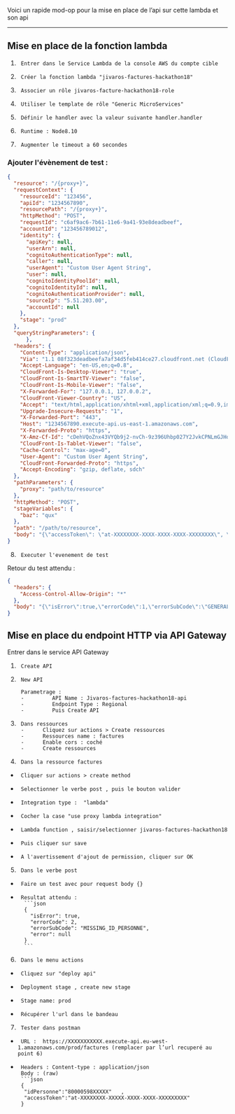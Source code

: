Voici un rapide mod-op pour la mise en place de l’api sur cette lambda et son api
 
---

## Mise en place de la fonction lambda
1.      Entrer dans le Service Lambda de la console AWS du compte cible
2.      Créer la fonction lambda "jivaros-factures-hackathon18"
3.      Associer un rôle jivaros-facture-hackathon18-role
4.      Utiliser le template de rôle "Generic MicroServices"
5.      Définir le handler avec la valeur suivante handler.handler
6.      Runtime : Node8.10
7.      Augmenter le timeout a 60 secondes
 
 
### Ajouter l'évènement de test :
```json
{
  "resource": "/{proxy+}",
  "requestContext": {
    "resourceId": "123456",
    "apiId": "1234567890",
    "resourcePath": "/{proxy+}",
    "httpMethod": "POST",
    "requestId": "c6af9ac6-7b61-11e6-9a41-93e8deadbeef",
    "accountId": "123456789012",
    "identity": {
      "apiKey": null,
      "userArn": null,
      "cognitoAuthenticationType": null,
      "caller": null,
      "userAgent": "Custom User Agent String",
      "user": null,
      "cognitoIdentityPoolId": null,
      "cognitoIdentityId": null,
      "cognitoAuthenticationProvider": null,
      "sourceIp": "5.51.203.00",
      "accountId": null
    },
    "stage": "prod"
  },
  "queryStringParameters": {
      },
  "headers": {
    "Content-Type": "application/json",
    "Via": "1.1 08f323deadbeefa7af34d5feb414ce27.cloudfront.net (CloudFront)",
    "Accept-Language": "en-US,en;q=0.8",
    "CloudFront-Is-Desktop-Viewer": "true",
    "CloudFront-Is-SmartTV-Viewer": "false",
    "CloudFront-Is-Mobile-Viewer": "false",
    "X-Forwarded-For": "127.0.0.1, 127.0.0.2",
    "CloudFront-Viewer-Country": "US",
    "Accept": "text/html,application/xhtml+xml,application/xml;q=0.9,image/webp,*/*;q=0.8",
    "Upgrade-Insecure-Requests": "1",
    "X-Forwarded-Port": "443",
    "Host": "1234567890.execute-api.us-east-1.amazonaws.com",
    "X-Forwarded-Proto": "https",
    "X-Amz-Cf-Id": "cDehVQoZnx43VYQb9j2-nvCh-9z396Uhbp027Y2JvkCPNLmGJHqlaA==",
    "CloudFront-Is-Tablet-Viewer": "false",
    "Cache-Control": "max-age=0",
    "User-Agent": "Custom User Agent String",
    "CloudFront-Forwarded-Proto": "https",
    "Accept-Encoding": "gzip, deflate, sdch"
  },
  "pathParameters": {
    "proxy": "path/to/resource"
  },
  "httpMethod": "POST",
  "stageVariables": {
    "baz": "qux"
  },
  "path": "/path/to/resource",
  "body": "{\"accessToken\": \"at-XXXXXXXX-XXXX-XXXX-XXXX-XXXXXXXX\", \"idPersonne\":\"80000598XXXX\"}"
}
```

8.      Executer l'evenement de test 

Retour du test attendu :

```json
{
  "headers": {
    "Access-Control-Allow-Origin": "*"
  },
  "body": "{\"isError\":true,\"errorCode\":1,\"errorSubCode\":\"GENERAL_FAILURE\",\"error\":\"\\\"Request failed with status code 401\\\"\"}"
}
```

## Mise en place du endpoint HTTP via API Gateway

Entrer dans le service API Gateway
 
1.      Create API
2.      New API

        Parametrage :
        -         API Name : Jivaros-factures-hackathon18-api
        -         Endpoint Type : Regional
        -         Puis Create API
3.      Dans ressources
        -      Cliquez sur actions > Create ressources
        -      Ressources name : factures
        -      Enable cors : coché
        -      Create ressources
  
4.      Dans la ressource factures
  -      Cliquer sur actions > create method
  -      Selectionner le verbe post , puis le bouton valider
  -      Integration type :  "lambda"
  -      Cocher la case "use proxy lambda integration"
  -      Lambda function , saisir/selectionner jivaros-factures-hackathon18
  -      Puis cliquer sur save
  -      A l'avertissement d'ajout de permission, cliquer sur OK
  
5.      Dans le verbe post

  -      Faire un test avec pour request body {}
  -      Resultat attendu :
          ```json
          {
            "isError": true,
            "errorCode": 2,
            "errorSubCode": "MISSING_ID_PERSONNE",
            "error": null
          }
          ```
6.      Dans le menu actions
  -      Cliquez sur "deploy api"
  -      Deployment stage , create new stage
  -      Stage name: prod
  -      Récupérer l'url dans le bandeau
 
7.      Tester dans postman
  -      URL :  https://XXXXXXXXXXX.execute-api.eu-west-1.amazonaws.com/prod/factures (remplacer par l’url recuperé au point 6)
  -      Headers : Content-type : application/json
         Body : (raw)
         ```json
         {
          "idPersonne":"80000598XXXXX"   ,
          "accessToken":"at-XXXXXXXX-XXXXX-XXXX-XXXX-XXXXXXXXX"
         }
```
 
